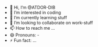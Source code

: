 - 👋 Hi, I’m @ATDOR-DIB
- 👀 I’m interested in coding
- 🌱 I’m currently learning stuff
- 💞️ I’m looking to collaborate on work-stuff
- 📫 How to reach me ...
- 😄 Pronouns: -
- ⚡ Fun fact: ...
